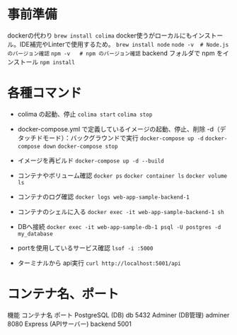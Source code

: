 # 事前準備
dockerの代わり
`brew install colima`
docker使うがローカルにもインストール。IDE補完やLinterで使用するため。
`brew install node`
`node -v  # Node.js のバージョン確認`
`npm -v   # npm のバージョン確認`
backend フォルダで npm をインストール
`npm install`

# 各種コマンド
- colima の起動、停止
`colima start`
`colima stop`

- docker-compose.yml で定義しているイメージの起動、停止、削除
  -d（デタッチドモード）：バックグラウンドで実行
`docker-compose up -d`
`docker-compose down`
`docker-compose stop`

- イメージを再ビルド
`docker-compose up -d --build`

- コンテナやボリューム確認
`docker ps`
`docker container ls`
`docker volume ls`

- コンテナのログ確認
`docker logs web-app-sample-backend-1`

- コンテナのシェルに入る
`docker exec -it web-app-sample-backend-1 sh`

- DBへ接続
`docker exec -it web-app-sample-db-1 psql -U postgres -d my_database`

- portを使用しているサービス確認
`lsof -i :5000`

- ターミナルから api実行
`curl http://localhost:5001/api`

# コンテナ名、ポート
機能	コンテナ名	ポート
PostgreSQL (DB)	db	5432
Adminer (DB管理)	adminer	8080
Express (APIサーバー)	backend	5001
